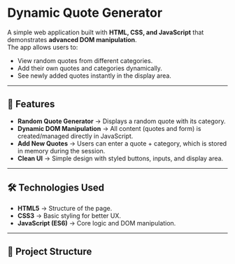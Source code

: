 # Dynamic Quote Generator  

A simple web application built with **HTML, CSS, and JavaScript** that demonstrates **advanced DOM manipulation**.  
The app allows users to:  
- View random quotes from different categories.  
- Add their own quotes and categories dynamically.  
- See newly added quotes instantly in the display area.  

---

## 🚀 Features  
- **Random Quote Generator** → Displays a random quote with its category.  
- **Dynamic DOM Manipulation** → All content (quotes and form) is created/managed directly in JavaScript.  
- **Add New Quotes** → Users can enter a quote + category, which is stored in memory during the session.  
- **Clean UI** → Simple design with styled buttons, inputs, and display area.  

---

## 🛠️ Technologies Used  
- **HTML5** → Structure of the page.  
- **CSS3** → Basic styling for better UX.  
- **JavaScript (ES6)** → Core logic and DOM manipulation.  

---

## 📂 Project Structure  
